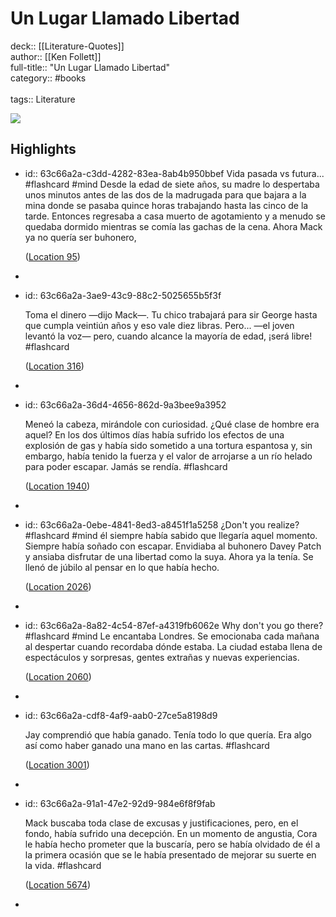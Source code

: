 # Un Lugar Llamado Libertad

deck:: [[Literature-Quotes]]\
author:: [[Ken Follett]]\
full-title:: "Un Lugar Llamado Libertad"\
category:: #books\
\
tags:: Literature  

![](https://m.media-amazon.com/images/I/91pgU9ZcRWL._SY160.jpg)
## Highlights
- id:: 63c66a2a-c3dd-4282-83ea-8ab4b950bbef
   Vida pasada vs futura... #flashcard  #mind 
    Desde la edad de siete años, su madre lo despertaba unos minutos antes de las dos de la madrugada para que bajara a la mina donde se pasaba quince horas trabajando hasta las cinco de la tarde. Entonces regresaba a casa muerto de agotamiento y a menudo se quedaba dormido mientras se comía las gachas de la cena. Ahora Mack ya no quería ser buhonero,
  
    ([Location 95](https://readwise.io/to_kindle?action=open&asin=B00HQLB6U4&location=95))
-
- id:: 63c66a2a-3ae9-43c9-88c2-5025655b5f3f
  
  Toma el dinero —dijo Mack—. Tu chico trabajará para sir George hasta que cumpla veintiún años y eso vale diez libras. Pero... —el joven levantó la voz— pero, cuando alcance la mayoría de edad, ¡será libre! #flashcard 
  
  
    ([Location 316](https://readwise.io/to_kindle?action=open&asin=B00HQLB6U4&location=316))
-
- id:: 63c66a2a-36d4-4656-862d-9a3bee9a3952
  
  Meneó la cabeza, mirándole con curiosidad. ¿Qué clase de hombre era aquel? En los dos últimos días había sufrido los efectos de una explosión de gas y había sido sometido a una tortura espantosa y, sin embargo, había tenido la fuerza y el valor de arrojarse a un río helado para poder escapar. Jamás se rendía. #flashcard 
  
  
    ([Location 1940](https://readwise.io/to_kindle?action=open&asin=B00HQLB6U4&location=1940))
-
- id:: 63c66a2a-0ebe-4841-8ed3-a8451f1a5258
   ¿Don't you realize? #flashcard  #mind 
    él siempre había sabido que llegaría aquel momento. Siempre había soñado con escapar. Envidiaba al buhonero Davey Patch y ansiaba disfrutar de una libertad como la suya. Ahora ya la tenía. Se llenó de júbilo al pensar en lo que había hecho.
  
    ([Location 2026](https://readwise.io/to_kindle?action=open&asin=B00HQLB6U4&location=2026))
-
- id:: 63c66a2a-8a82-4c54-87ef-a4319fb6062e
   Why don't you go there? #flashcard  #mind 
    Le encantaba Londres. Se emocionaba cada mañana al despertar cuando recordaba dónde estaba. La ciudad estaba llena de espectáculos y sorpresas, gentes extrañas y nuevas experiencias.
  
    ([Location 2060](https://readwise.io/to_kindle?action=open&asin=B00HQLB6U4&location=2060))
-
- id:: 63c66a2a-cdf8-4af9-aab0-27ce5a8198d9
  
  Jay comprendió que había ganado. Tenía todo lo que quería. Era algo así como haber ganado una mano en las cartas. #flashcard 
  
  
    ([Location 3001](https://readwise.io/to_kindle?action=open&asin=B00HQLB6U4&location=3001))
-
- id:: 63c66a2a-91a1-47e2-92d9-984e6f8f9fab
  
  Mack buscaba toda clase de excusas y justificaciones, pero, en el fondo, había sufrido una decepción. En un momento de angustia, Cora le había hecho prometer que la buscaría, pero se había olvidado de él a la primera ocasión que se le había presentado de mejorar su suerte en la vida. #flashcard 
  
  
    ([Location 5674](https://readwise.io/to_kindle?action=open&asin=B00HQLB6U4&location=5674))
-